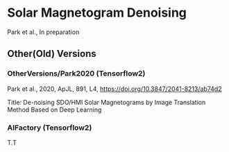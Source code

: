 # Solar Magnetogram Denoising

Park et al., In preparation

## Other(Old) Versions

### OtherVersions/Park2020 (Tensorflow2)

Park et al., 2020, ApJL, 891, L4, https://doi.org/10.3847/2041-8213/ab74d2

Title: De-noising SDO/HMI Solar Magnetograms by Image Translation Method Based on Deep Learning

### AIFactory (Tensorflow2)

T.T
